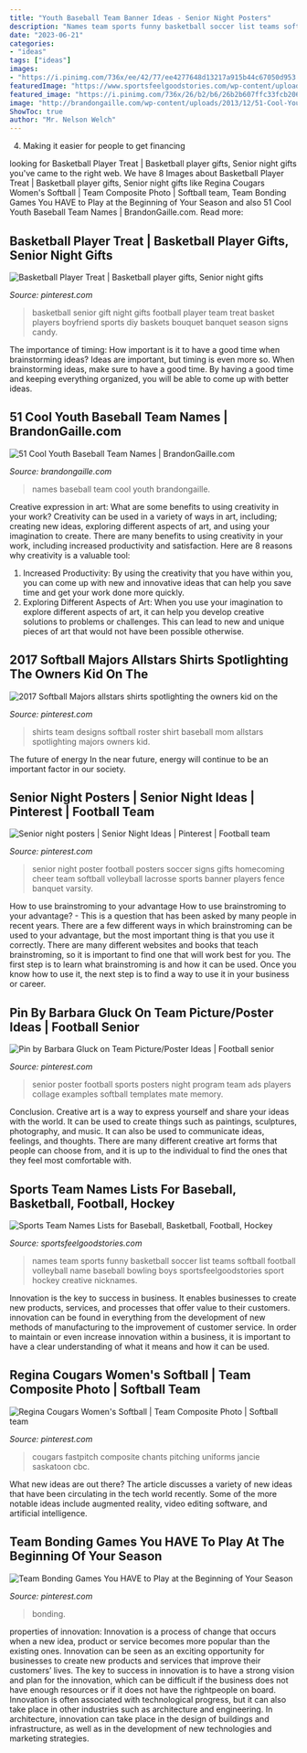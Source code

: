 ```yaml
---
title: "Youth Baseball Team Banner Ideas - Senior Night Posters"
description: "Names team sports funny basketball soccer list teams softball football volleyball name baseball bowling boys sportsfeelgoodstories sport hockey creative nicknames"
date: "2023-06-21"
categories:
- "ideas"
tags: ["ideas"]
images:
- "https://i.pinimg.com/736x/ee/42/77/ee4277648d13217a915b44c67050d953.jpg"
featuredImage: "https://www.sportsfeelgoodstories.com/wp-content/uploads/2010/04/sports-team-names.png"
featured_image: "https://i.pinimg.com/736x/26/b2/b6/26b2b607ffc33fcb20693a95b4a39019--softball-pics-softball-stuff.jpg"
image: "http://brandongaille.com/wp-content/uploads/2013/12/51-Cool-Youth-Baseball-Team-Names.jpg"
ShowToc: true
author: "Mr. Nelson Welch"
---
```



4. Making it easier for people to get financing 

	

		
looking for Basketball Player Treat | Basketball player gifts, Senior night gifts you've came to the right web. We have 8 Images about Basketball Player Treat | Basketball player gifts, Senior night gifts like Regina Cougars Women&#039;s Softball | Team Composite Photo | Softball team, Team Bonding Games You HAVE to Play at the Beginning of Your Season and also 51 Cool Youth Baseball Team Names | BrandonGaille.com. Read more:
		
    
## Basketball Player Treat | Basketball Player Gifts, Senior Night Gifts

<img loading=lazy src="https://i.pinimg.com/originals/13/fd/06/13fd0602dd032dd3f31de539180326f4.jpg" onerror="this.onerror=null;this.src='https://tse4.mm.bing.net/th?id=OIP.bZhlWdjEdq5InVcYIi8cbAHaJ4&amp;pid=15.1';" alt="Basketball Player Treat | Basketball player gifts, Senior night gifts">

_Source: pinterest.com_

>basketball senior gift night gifts football player team treat basket players boyfriend sports diy baskets bouquet banquet season signs candy. 

	

The importance of timing: How important is it to have a good time when brainstorming ideas?
Ideas are important, but timing is even more so. When brainstorming ideas, make sure to have a good time. By having a good time and keeping everything organized, you will be able to come up with better ideas.

    
## 51 Cool Youth Baseball Team Names | BrandonGaille.com

<img loading=lazy src="http://brandongaille.com/wp-content/uploads/2013/12/51-Cool-Youth-Baseball-Team-Names.jpg" onerror="this.onerror=null;this.src='https://tse1.mm.bing.net/th?id=OIP.3PWzqOFoTyQjj76C8oelygHaE8&amp;pid=15.1';" alt="51 Cool Youth Baseball Team Names | BrandonGaille.com">

_Source: brandongaille.com_

>names baseball team cool youth brandongaille. 

	

Creative expression in art: What are some benefits to using creativity in your work?
Creativity can be used in a variety of ways in art, including; creating new ideas, exploring different aspects of art, and using your imagination to create. There are many benefits to using creativity in your work, including increased productivity and satisfaction. Here are 8 reasons why creativity is a valuable tool: 
1. Increased Productivity: By using the creativity that you have within you, you can come up with new and innovative ideas that can help you save time and get your work done more quickly.
2. Exploring Different Aspects of Art: When you use your imagination to explore different aspects of art, it can help you develop creative solutions to problems or challenges. This can lead to new and unique pieces of art that would not have been possible otherwise. 

    
## 2017 Softball Majors Allstars Shirts Spotlighting The Owners Kid On The

<img loading=lazy src="https://i.pinimg.com/736x/53/32/d1/5332d10d8bb01ad6b004a3b81b76a611.jpg" onerror="this.onerror=null;this.src='https://tse3.mm.bing.net/th?id=OIP.RhZqOhMsj4BNjh-V_HWUjgHaJ3&amp;pid=15.1';" alt="2017 Softball Majors allstars shirts spotlighting the owners kid on the">

_Source: pinterest.com_

>shirts team designs softball roster shirt baseball mom allstars spotlighting majors owners kid. 

	

The future of energy
In the near future, energy will continue to be an important factor in our society.

    
## Senior Night Posters | Senior Night Ideas | Pinterest | Football Team

<img loading=lazy src="https://s-media-cache-ak0.pinimg.com/736x/25/83/79/2583797d8c9e6ab41c83192dbbb776bb.jpg" onerror="this.onerror=null;this.src='https://tse4.mm.bing.net/th?id=OIP.Hc7L17guG_EZuVG_4nsoOwHaFi&amp;pid=15.1';" alt="Senior night posters | Senior Night Ideas | Pinterest | Football team">

_Source: pinterest.com_

>senior night poster football posters soccer signs gifts homecoming cheer team softball volleyball lacrosse sports banner players fence banquet varsity. 

	

How to use brainstroming to your advantage
How to use brainstroming to your advantage? - This is a question that has been asked by many people in recent years. There are a few different ways in which brainstroming can be used to your advantage, but the most important thing is that you use it correctly. There are many different websites and books that teach brainstroming, so it is important to find one that will work best for you. The first step is to learn what brainstroming is and how it can be used. Once you know how to use it, the next step is to find a way to use it in your business or career.

    
## Pin By Barbara Gluck On Team Picture/Poster Ideas | Football Senior

<img loading=lazy src="https://i.pinimg.com/736x/25/24/d2/2524d2c38db8bb65bcb95ad773d1cca4--team-poster-ideas-cheerleading-photos.jpg" onerror="this.onerror=null;this.src='https://tse3.mm.bing.net/th?id=OIP.6O2Y6VfydbwWHWhS3fqKLQHaLH&amp;pid=15.1';" alt="Pin by Barbara Gluck on Team Picture/Poster Ideas | Football senior">

_Source: pinterest.com_

>senior poster football sports posters night program team ads players collage examples softball templates mate memory. 

	

Conclusion.
Creative art is a way to express yourself and share your ideas with the world. It can be used to create things such as paintings, sculptures, photography, and music. It can also be used to communicate ideas, feelings, and thoughts. There are many different creative art forms that people can choose from, and it is up to the individual to find the ones that they feel most comfortable with.

    
## Sports Team Names Lists For Baseball, Basketball, Football, Hockey

<img loading=lazy src="https://www.sportsfeelgoodstories.com/wp-content/uploads/2010/04/sports-team-names.png" onerror="this.onerror=null;this.src='https://tse1.mm.bing.net/th?id=OIP.rfmGWBTB3JMUyeUxVTYL3AAAAA&amp;pid=15.1';" alt="Sports Team Names Lists for Baseball, Basketball, Football, Hockey">

_Source: sportsfeelgoodstories.com_

>names team sports funny basketball soccer list teams softball football volleyball name baseball bowling boys sportsfeelgoodstories sport hockey creative nicknames. 

	

Innovation is the key to success in business. It enables businesses to create new products, services, and processes that offer value to their customers. innovation can be found in everything from the development of new methods of manufacturing to the improvement of customer service. In order to maintain or even increase innovation within a business, it is important to have a clear understanding of what it means and how it can be used.

    
## Regina Cougars Women&#039;s Softball | Team Composite Photo | Softball Team

<img loading=lazy src="https://i.pinimg.com/736x/26/b2/b6/26b2b607ffc33fcb20693a95b4a39019--softball-pics-softball-stuff.jpg" onerror="this.onerror=null;this.src='https://tse3.mm.bing.net/th?id=OIP.SWdPvbv9UZycakhkn_01uQHaEy&amp;pid=15.1';" alt="Regina Cougars Women&#039;s Softball | Team Composite Photo | Softball team">

_Source: pinterest.com_

>cougars fastpitch composite chants pitching uniforms jancie saskatoon cbc. 

	

What new ideas are out there?
The article discusses a variety of new ideas that have been circulating in the tech world recently. Some of the more notable ideas include augmented reality, video editing software, and artificial intelligence.

    
## Team Bonding Games You HAVE To Play At The Beginning Of Your Season

<img loading=lazy src="https://i.pinimg.com/736x/ee/42/77/ee4277648d13217a915b44c67050d953.jpg" onerror="this.onerror=null;this.src='https://tse2.mm.bing.net/th?id=OIP.LihzWSKpSIGL1CzXZ04s0QHaJQ&amp;pid=15.1';" alt="Team Bonding Games You HAVE to Play at the Beginning of Your Season">

_Source: pinterest.com_

>bonding. 

	

properties of innovation:
Innovation is a process of change that occurs when a new idea, product or service becomes more popular than the existing ones. Innovation can be seen as an exciting opportunity for businesses to create new products and services that improve their customers’ lives. The key to success in innovation is to have a strong vision and plan for the innovation, which can be difficult if the business does not have enough resources or if it does not have the rightpeople on board.
Innovation is often associated with technological progress, but it can also take place in other industries such as architecture and engineering. In architecture, innovation can take place in the design of buildings and infrastructure, as well as in the development of new technologies and marketing strategies.

